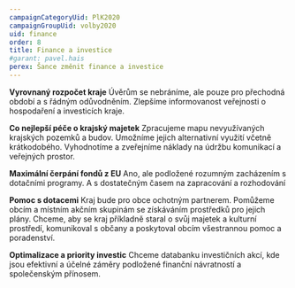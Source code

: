 ```yaml
---
campaignCategoryUid: PlK2020
campaignGroupUid: volby2020
uid: finance
order: 8
title: Finance a investice
#garant: pavel.hais
perex: Šance změnit finance a investice
---
```


**Vyrovnaný rozpočet kraje**
Úvěrům se nebráníme, ale pouze pro přechodná období a s řádným odůvodněním. Zlepšíme informovanost veřejnosti o hospodaření a investicích kraje.

**Co nejlepší péče o krajský majetek**
Zpracujeme mapu nevyužívaných krajských pozemků a budov. Umožníme jejich alternativní využití včetně krátkodobého. Vyhodnotíme a zveřejníme náklady na údržbu komunikací a veřejných prostor. 

**Maximální čerpání fondů z EU**
Ano, ale podložené rozumným zacházením s dotačními programy. A s dostatečným časem na zapracování a rozhodování  

**Pomoc s dotacemi**
Kraj bude pro obce ochotným partnerem. Pomůžeme obcím a místním akčním skupinám se získáváním prostředků pro jejich plány. Chceme, aby se kraj příkladně staral o svůj majetek a kulturní prostředí, komunikoval s občany a poskytoval obcím všestrannou pomoc a poradenství. 

**Optimalizace a priority investic**
Chceme databanku investičních akcí, kde jsou efektivní a účelné záměry podložené finanční návratností a společenským přínosem.  

